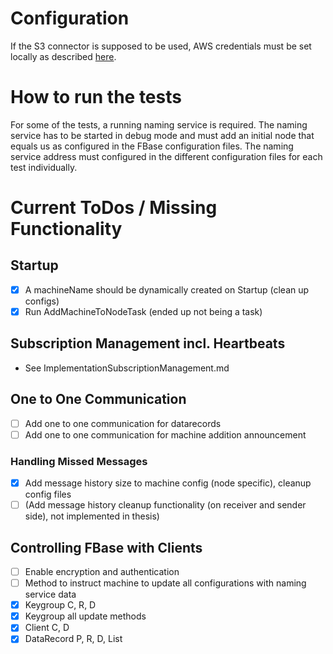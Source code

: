 # Configuration

If the S3 connector is supposed to be used, AWS credentials must be set locally as described [here](http://docs.aws.amazon.com/sdk-for-java/v1/developer-guide/setup-credentials.html).

# How to run the tests

For some of the tests, a running naming service is required. The naming service has to be started in debug mode and must add an initial node that equals us as configured in the FBase configuration files. The naming service address must configured in the different configuration files for each test individually.

# Current ToDos / Missing Functionality

## Startup
- [x] A machineName should be dynamically created on Startup (clean up configs)
- [x] Run AddMachineToNodeTask (ended up not being a task)

## Subscription Management incl. Heartbeats
- See ImplementationSubscriptionManagement.md

## One to One Communication
- [ ] Add one to one communication for datarecords
- [ ] Add one to one communication for machine addition announcement

### Handling Missed Messages
- [x] Add message history size to machine config (node specific), cleanup config files
- [ ] (Add message history cleanup functionality (on receiver and sender side), not implemented in thesis)

## Controlling FBase with Clients
 - [ ] Enable encryption and authentication
 - [ ] Method to instruct machine to update all configurations with naming service data
 - [x] Keygroup C, R, D
 - [x] Keygroup all update methods
 - [X] Client C, D
 - [X] DataRecord P, R, D, List

